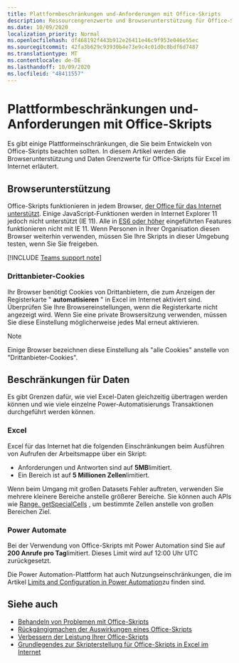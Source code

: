 ```yaml
---
title: Plattformbeschränkungen und-Anforderungen mit Office-Skripts
description: Ressourcengrenzwerte und Browserunterstützung für Office-Skripts bei Verwendung mit Excel im Internet
ms.date: 10/09/2020
localization_priority: Normal
ms.openlocfilehash: df468192f443b912e26411e46c9f953e046e55ec
ms.sourcegitcommit: 42fa3b629c93930b4e73e9c4c01d0c8bdf6d7487
ms.translationtype: MT
ms.contentlocale: de-DE
ms.lasthandoff: 10/09/2020
ms.locfileid: "48411557"
---
```

# <a name="platform-limits-and-requirements-with-office-scripts"></a>Plattformbeschränkungen und-Anforderungen mit Office-Skripts

Es gibt einige Plattformeinschränkungen, die Sie beim Entwickeln von Office-Skripts beachten sollten. In diesem Artikel werden die Browserunterstützung und Daten Grenzwerte für Office-Skripts für Excel im Internet erläutert.

## <a name="browser-support"></a>Browserunterstützung

Office-Skripts funktionieren in jedem Browser, [der Office für das Internet unterstützt](https://support.microsoft.com/office/ad1303e0-a318-47aa-b409-d3a5eb44e452). Einige JavaScript-Funktionen werden in Internet Explorer 11 jedoch nicht unterstützt (IE 11). Alle in [ES6 oder höher](https://www.w3schools.com/Js/js_es6.asp) eingeführten Features funktionieren nicht mit IE 11. Wenn Personen in Ihrer Organisation diesen Browser weiterhin verwenden, müssen Sie Ihre Skripts in dieser Umgebung testen, wenn Sie Sie freigeben.

[!INCLUDE [Teams support note](../includes/teams-support-note.md)]

### <a name="third-party-cookies"></a>Drittanbieter-Cookies

Ihr Browser benötigt Cookies von Drittanbietern, die zum Anzeigen der Registerkarte " **automatisieren** " in Excel im Internet aktiviert sind. Überprüfen Sie Ihre Browsereinstellungen, wenn die Registerkarte nicht angezeigt wird. Wenn Sie eine private Browsersitzung verwenden, müssen Sie diese Einstellung möglicherweise jedes Mal erneut aktivieren.

> [!NOTE]
> Einige Browser bezeichnen diese Einstellung als "alle Cookies" anstelle von "Drittanbieter-Cookies".

## <a name="data-limits"></a>Beschränkungen für Daten

Es gibt Grenzen dafür, wie viel Excel-Daten gleichzeitig übertragen werden können und wie viele einzelne Power-Automatisierungs Transaktionen durchgeführt werden können.

### <a name="excel"></a>Excel

Excel für das Internet hat die folgenden Einschränkungen beim Ausführen von Aufrufen der Arbeitsmappe über ein Skript:

- Anforderungen und Antworten sind auf **5MB**limitiert.
- Ein Bereich ist auf **5 Millionen Zellen**limitiert.

Wenn beim Umgang mit großen Datasets Fehler auftreten, verwenden Sie mehrere kleinere Bereiche anstelle größerer Bereiche. Sie können auch APIs wie [Range. getSpecialCells](/javascript/api/office-scripts/excelscript/excelscript.range#getspecialcells-celltype--cellvaluetype-) , um bestimmte Zellen anstelle von großen Bereichen Ziel.

### <a name="power-automate"></a>Power Automate

Bei der Verwendung von Office-Skripts mit Power Automation sind Sie auf **200 Anrufe pro Tag**limitiert. Dieses Limit wird auf 12:00 Uhr UTC zurückgesetzt.

Die Power Automation-Plattform hat auch Nutzungseinschränkungen, die im Artikel [Limits and Configuration in Power Automation](/power-automate/limits-and-config)zu finden sind.

## <a name="see-also"></a>Siehe auch

- [Behandeln von Problemen mit Office-Skripts](troubleshooting.md)
- [Rückgängigmachen der Auswirkungen eines Office-Skripts](undo.md)
- [Verbessern der Leistung Ihrer Office-Skripts](../develop/web-client-performance.md)
- [Grundlegendes zur Skripterstellung für Office-Skripts in Excel im Internet](../develop/scripting-fundamentals.md)
